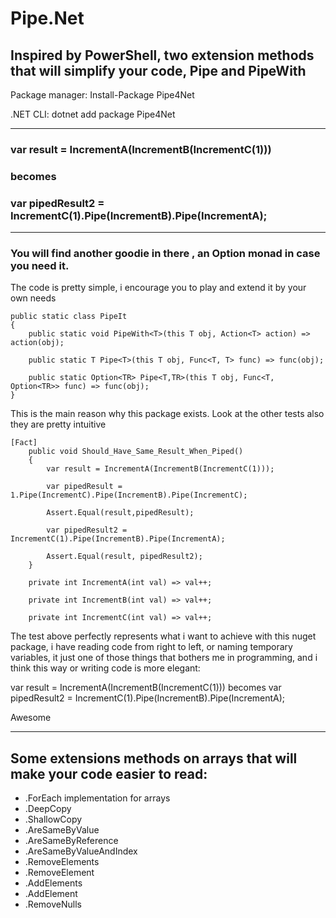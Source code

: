 # Pipe.Net

## Inspired by PowerShell, two extension methods that will simplify your code, Pipe and PipeWith
  
Package manager: Install-Package Pipe4Net

.NET CLI: dotnet add package Pipe4Net  
  
-----------------------------------------------------------------------------------------------------------

### var result = IncrementA(IncrementB(IncrementC(1)))
###      becomes 
### var pipedResult2 = IncrementC(1).Pipe(IncrementB).Pipe(IncrementA); 

-----------------------------------------------------------------------------------------------------------

### You will find another goodie in there , an Option<T> monad in case you need it. 
The code is pretty simple, i encourage you to play and extend it by your own needs
  
    public static class PipeIt
    {
        public static void PipeWith<T>(this T obj, Action<T> action) => action(obj);
      
        public static T Pipe<T>(this T obj, Func<T, T> func) => func(obj);

        public static Option<TR> Pipe<T,TR>(this T obj, Func<T, Option<TR>> func) => func(obj);
    }
    
 This is the main reason why this package exists. Look at the other tests also they are pretty intuitive
  
    [Fact]
        public void Should_Have_Same_Result_When_Piped()
        {
            var result = IncrementA(IncrementB(IncrementC(1)));

            var pipedResult = 1.Pipe(IncrementC).Pipe(IncrementB).Pipe(IncrementC);

            Assert.Equal(result,pipedResult);

            var pipedResult2 = IncrementC(1).Pipe(IncrementB).Pipe(IncrementA);

            Assert.Equal(result, pipedResult2);
        }

        private int IncrementA(int val) => val++;

        private int IncrementB(int val) => val++;

        private int IncrementC(int val) => val++;
        
The test above perfectly represents what i want to achieve with this nuget package, i have reading code from right to left, or naming temporary variables, it just one of those things that bothers me in programming, and i think this way or writing code is more elegant: 

var result = IncrementA(IncrementB(IncrementC(1))) becomes var pipedResult2 = IncrementC(1).Pipe(IncrementB).Pipe(IncrementA); 

Awesome
  
-----------------------------------------------------------------------------------------------------------
  
## Some extensions methods on arrays that will make your code easier to read: 
 - .ForEach implementation for arrays
 - .DeepCopy
 - .ShallowCopy
 - .AreSameByValue
 - .AreSameByReference
 - .AreSameByValueAndIndex
 - .RemoveElements
 - .RemoveElement
 - .AddElements
 - .AddElement
 - .RemoveNulls
